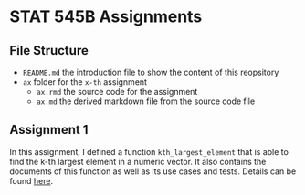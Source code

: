 # STAT 545B Assignments

## File Structure
- `README.md` the introduction file to show the content of this reopsitory
- `ax` folder for the `x-th` assignment
  - `ax.rmd` the source code for the assignment
  - `ax.md` the derived markdown file from the source code file
  
## Assignment 1
In this assignment, I defined a function `kth_largest_element` that is able to find the k-th largest element in a numeric vector. It also contains the documents of this function as well as its use cases and tests. Details can be found [here](a1/a1.md).
  